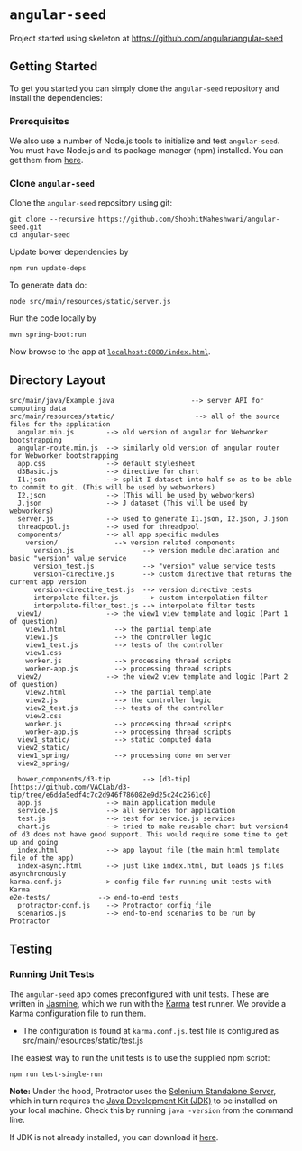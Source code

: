 # `angular-seed`

Project started using skeleton at https://github.com/angular/angular-seed

## Getting Started

To get you started you can simply clone the `angular-seed` repository and install the dependencies:

### Prerequisites

We also use a number of Node.js tools to initialize and test `angular-seed`. You must have Node.js
and its package manager (npm) installed. You can get them from [here][node].

### Clone `angular-seed`

Clone the `angular-seed` repository using git:

```
git clone --recursive https://github.com/ShobhitMaheshwari/angular-seed.git
cd angular-seed
```

Update bower dependencies by
```
npm run update-deps
```

To generate data do:
```
node src/main/resources/static/server.js
```

Run the code locally by
```
mvn spring-boot:run
```
Now browse to the app at [`localhost:8080/index.html`][local-app-url].


## Directory Layout

```
src/main/java/Example.java                   --> server API for computing data
src/main/resources/static/                    --> all of the source files for the application
  angular.min.js        --> old version of angular for Webworker bootstrapping
  angular-route.min.js  --> similarly old version of angular router for Webworker bootstrapping
  app.css               --> default stylesheet
  d3Basic.js            --> directive for chart
  I1.json               --> split I dataset into half so as to be able to commit to git. (This will be used by webworkers)
  I2.json               --> (This will be used by webworkers)
  J.json                --> J dataset (This will be used by webworkers)
  server.js             --> used to generate I1.json, I2.json, J.json
  threadpool.js         --> used for threadpool
  components/           --> all app specific modules
    version/              --> version related components
      version.js                 --> version module declaration and basic "version" value service
      version_test.js            --> "version" value service tests
      version-directive.js       --> custom directive that returns the current app version
      version-directive_test.js  --> version directive tests
      interpolate-filter.js      --> custom interpolation filter
      interpolate-filter_test.js --> interpolate filter tests
  view1/                --> the view1 view template and logic (Part 1 of question)
    view1.html            --> the partial template
    view1.js              --> the controller logic
    view1_test.js         --> tests of the controller
	view1.css
	worker.js             --> processing thread scripts
	worker-app.js         --> processing thread scripts
  view2/                --> the view2 view template and logic (Part 2 of question)
    view2.html            --> the partial template
    view2.js              --> the controller logic
    view2_test.js         --> tests of the controller
	view2.css
	worker.js             --> processing thread scripts
	worker-app.js         --> processing thread scripts
  view1_static/           --> static computed data
  view2_static/
  view1_spring/           --> processing done on server
  view2_spring/

  bower_components/d3-tip        --> [d3-tip][https://github.com/VACLab/d3-tip/tree/e6dda5edf4c7c2d946f786082e9d25c24c2561c0]
  app.js                --> main application module
  service.js            --> all services for application
  test.js               --> test for service.js services
  chart.js              --> tried to make reusable chart but version4 of d3 does not have good support. This would require some time to get up and going
  index.html            --> app layout file (the main html template file of the app)
  index-async.html      --> just like index.html, but loads js files asynchronously
karma.conf.js         --> config file for running unit tests with Karma
e2e-tests/            --> end-to-end tests
  protractor-conf.js    --> Protractor config file
  scenarios.js          --> end-to-end scenarios to be run by Protractor
```


## Testing

### Running Unit Tests

The `angular-seed` app comes preconfigured with unit tests. These are written in [Jasmine][jasmine],
which we run with the [Karma][karma] test runner. We provide a Karma configuration file to run them.

* The configuration is found at `karma.conf.js`.
test file is configured as src/main/resources/static/test.js

The easiest way to run the unit tests is to use the supplied npm script:

```
npm run test-single-run
```

**Note:**
Under the hood, Protractor uses the [Selenium Standalone Server][selenium], which in turn requires
the [Java Development Kit (JDK)][jdk] to be installed on your local machine. Check this by running
`java -version` from the command line.

If JDK is not already installed, you can download it [here][jdk-download].




[angularjs]: https://angularjs.org/
[bower]: http://bower.io/
[git]: https://git-scm.com/
[http-server]: https://github.com/indexzero/http-server
[jasmine]: https://jasmine.github.io/
[jdk]: https://wikipedia.org/wiki/Java_Development_Kit
[jdk-download]: http://www.oracle.com/technetwork/java/javase/downloads
[karma]: https://karma-runner.github.io/
[local-app-url]: http://localhost:8000/index.html
[node]: https://nodejs.org/
[npm]: https://www.npmjs.org/
[protractor]: http://www.protractortest.org/
[selenium]: http://docs.seleniumhq.org/
[travis]: https://travis-ci.org/
[travis-docs]: https://docs.travis-ci.com/user/getting-started
[d3-tip]: https://github.com/VACLab/d3-tip/tree/e6dda5edf4c7c2d946f786082e9d25c24c2561c0
